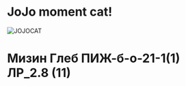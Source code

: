 #                                                                   JoJo moment cat!
![JOJOCAT](https://github.com/GlebMizin/Imagenes/blob/master/JoJoCat.gif)
# Мизин Глеб ПИЖ-б-о-21-1(1) ЛР_2.8 (11)
